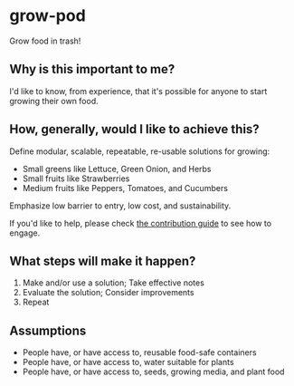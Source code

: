 # grow-pod
Grow food in trash!

## Why is this important to me?
I'd like to know, from experience, that it's possible for anyone to start growing their own food.

## How, generally, would I like to achieve this?
Define modular, scalable, repeatable, re-usable solutions for growing:
- Small greens like Lettuce, Green Onion, and Herbs
- Small fruits like Strawberries
- Medium fruits like Peppers, Tomatoes, and Cucumbers

Emphasize low barrier to entry, low cost, and sustainability.

If you'd like to help, please check [the contribution guide] to see how to engage.

## What steps will make it happen?
1. Make and/or use a solution; Take effective notes
1. Evaluate the solution; Consider improvements
1. Repeat

## Assumptions
- People have, or have access to, reusable food-safe containers
- People have, or have access to, water suitable for plants
- People have, or have access to, seeds, growing media, and plant food

[the contribution guide]: https://github.com/solvaholic/myterms.fyi/blob/main/docs/CONTRIBUTING.md
